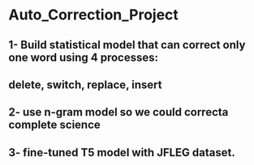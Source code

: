 # Auto_Correction_Project

## 1- Build statistical model that can correct only one word using 4 processes:
## delete, switch, replace, insert

## 2- use n-gram model so we could correcta complete science 

## 3- fine-tuned T5 model with JFLEG dataset.
